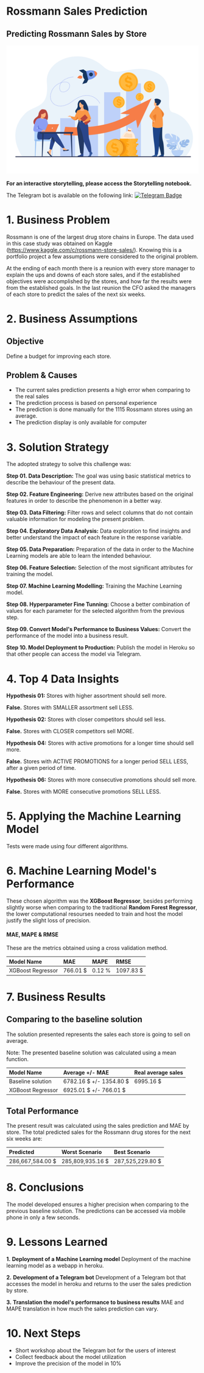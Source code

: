 # Rossmann Sales Prediction

## Predicting Rossmann Sales by Store

<p align='center'>
    <img src='img/img_banner.jpg'<
</p>

**For an interactive storytelling, please access the Storytelling notebook.**

The Telegram bot is available on the following link: [![Telegram Badge](https://img.shields.io/badge/-Telegram-white?style=flat&logo=Telegram&logoColor=white)](https://t.me/predict_rossmann_bot)

# 1. Business Problem

Rossmann is one of the largest drug store chains in Europe. The data used in this case study was obtained on Kaggle (https://www.kaggle.com/c/rossmann-store-sales/). Knowing this is a portfolio project a few assumptions were considered to the original problem.

At the ending of each month there is a reunion with every store manager to explain the ups and downs of each store sales, and if the established objectives were accomplished by the stores, and how far the results were from the established goals.
In the last reunion the CFO asked the managers of each store to predict the sales of the next six weeks.

# 2. Business Assumptions

## Objective
Define a budget for improving each store.

## Problem & Causes
- The current sales prediction presents a high error when comparing to the real sales
- The prediction process is based on personal experience
- The prediction is done manually for the 1115 Rossmann stores using an average.
- The prediction display is only available for computer

# 3. Solution Strategy

The adopted strategy to solve this challenge was:

**Step 01. Data Description:** The goal was using basic statistical metrics to describe the behaviour of the present data.

**Step 02. Feature Engineering:** Derive new attributes based on the original features in order to describe the phenomenon in a better way.

**Step 03. Data Filtering:** Filter rows and select columns that do not contain valuable information for modeling the present problem.

**Step 04. Exploratory Data Analysis:** Data exploration to find insights and better understand the impact of each feature in the response variable.

**Step 05. Data Preparation:** Preparation of the data in order to the Machine Learning models are able to learn the intended behaviour.

**Step 06. Feature Selection:** Selection of the most significant attributes for training the model.

**Step 07. Machine Learning Modelling:** Training the Machine Learning model.

**Step 08. Hyperparameter Fine Tunning:** Choose a better combination of values for each parameter for the selected algorithm from the previous step.

**Step 09. Convert Model's Performance to Business Values:** Convert the performance of the model into a business result.

**Step 10. Model Deployment to Production:** Publish the model in Heroku so that other people can access the model via Telegram.


# 4. Top 4 Data Insights

**Hypothesis 01:** Stores with higher assortment should sell more.

**False.** Stores with SMALLER assortment sell LESS.

**Hypothesis 02:** Stores with closer competitors should sell less.

**False.** Stores with CLOSER competitors sell MORE.

**Hypothesis 04:** Stores with active promotions for a longer time should sell more.

**False.** Stores with ACTIVE PROMOTIONS for a longer period SELL LESS, after a given period of time.

**Hypothesis 06:** Stores with more consecutive promotions should sell more.

**False.** Stores with MORE consecutive promotions SELL LESS.

# 5. Applying the Machine Learning Model
Tests were made using four different algorithms.

# 6. Machine Learning Model's Performance
These chosen algorithm was the **XGBoost Regressor**, besides performing slightly worse when comparing to the traditional **Random Forest Regressor**, the lower computational resourses needed to train and host the model justify the slight loss of precision.

#### MAE, MAPE & RMSE

These are the metrics obtained using a cross validation method.

| Model Name        | MAE       | MAPE   | RMSE       |
|:------------------|:----------|:-------|:-----------|
| XGBoost Regressor | 766.01 \$ | 0.12 % | 1097.83 \$ |

# 7. Business Results

## Comparing to the baseline solution

The solution presented represents the sales each store is going to sell on average. 

Note: The presented baseline solution was calculated using a mean function.

| Model Name        | Average +/- MAE           | Real average sales |
|:------------------|:--------------------------|:-------------------|
| Baseline solution | 6782.16 \$ +/- 1354.80 \$ |     6995.16 \$     |
| XGBoost Regressor | 6925.01 \$ +/- 766.01  \$ |                    |

## Total Performance

The present result was calculated using the sales prediction and MAE by store. The total predicted sales for the Rossmann drug stores for the next six weeks are:

| Predicted         | Worst Scenario    | Best Scenario     |
|:------------------|:------------------|:------------------|
| 286,667,584.00 \$ | 285,809,935.16 \$ | 287,525,229.80 \$ |

# 8. Conclusions

The model developed ensures a higher precision when comparing to the previous baseline solution.
The predictions can be accessed via mobile phone in only a few seconds.

# 9. Lessons Learned
 
 **1.** **Deployment of a Machine Learning model** Deployment of the machine learning model as a webapp in heroku.

 **2.** **Development of a Telegram bot** Development of a Telegram bot that accesses the model in heroku and returns to the user the sales prediction by store.

 **3.** **Translation the model's performance to business results** MAE and MAPE translation in how much the sales prediction can vary.

# 10. Next Steps
- Short workshop about the Telegram bot for the users of interest
- Collect feedback about the model utilization
- Improve the precision of the model in 10%
